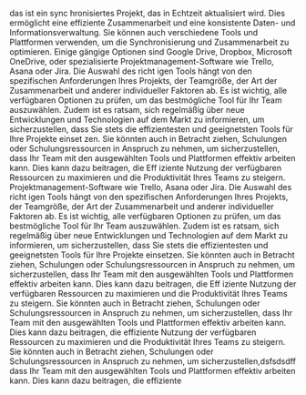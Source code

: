 das ist ein sync hronisiertes Projekt, das in Echtzeit aktualisiert wird. Dies ermöglicht eine effiziente Zusammenarbeit und eine konsistente Daten- und Informationsverwaltung. Sie können auch verschiedene Tools und Plattformen verwenden, um die Synchronisierung und Zusammenarbeit zu optimieren. Einige gängige Optionen sind Google Drive, Dropbox, Microsoft OneDrive, oder spezialisierte Projektmanagement-Software wie Trello, Asana oder Jira. Die Auswahl des richt igen Tools hängt von den spezifischen Anforderungen Ihres Projekts, der Teamgröße, der Art der Zusammenarbeit und anderer individueller Faktoren ab. Es ist wichtig, alle verfügbaren Optionen zu prüfen, um das bestmögliche Tool für Ihr Team auszuwählen. Zudem ist es ratsam, sich regelmäßig über neue Entwicklungen und Technologien auf dem Markt zu informieren, um sicherzustellen, dass Sie stets die effizientesten und geeignetsten Tools für Ihre Projekte einset zen. Sie könnten auch in Betracht ziehen, Schulungen oder Schulungsressourcen in Anspruch zu nehmen, um sicherzustellen, dass Ihr Team mit den ausgewählten Tools und Plattformen effektiv arbeiten kann. Dies kann dazu beitragen, die Eff iziente Nutzung der verfügbaren Ressourcen zu maximieren und die Produktivität Ihres Teams zu steigern. Projektmanagement-Software wie Trello, Asana oder Jira. Die Auswahl des richt igen Tools hängt von den spezifischen Anforderungen Ihres Projekts, der Teamgröße, der Art der Zusammenarbeit und anderer individueller Faktoren ab. Es ist wichtig, alle verfügbaren Optionen zu prüfen, um das bestmögliche Tool für Ihr Team auszuwählen. Zudem ist es ratsam, sich regelmäßig über neue Entwicklungen und Technologien auf dem Markt zu informieren, um sicherzustellen, dass Sie  stets die effizientesten und geeignetsten Tools für Ihre Projekte einsetzen. Sie könnten auch in Betracht ziehen, Schulungen oder Schulungsressourcen in Anspruch zu nehmen, um sicherzustellen, dass Ihr Team mit den ausgewählten Tools und Plattformen effektiv arbeiten kann. Dies kann dazu beitragen, die Eff iziente Nutzung der verfügbaren Ressourcen zu maximieren und die Produktivität Ihres Teams zu steigern. Sie könnten auch in Betracht ziehen, Schulungen oder Schulungsressourcen in Anspruch zu nehmen, um sicherzustellen, dass Ihr Team mit den ausgewählten Tools und Plattformen effektiv arbeiten kann. Dies kann dazu beitragen, die effiziente Nutzung der verfügbaren Ressourcen zu maximieren und die Produktivität Ihres Teams zu steigern. Sie könnten auch in Betracht ziehen, Schulungen oder Schulungsressourcen in Anspruch zu nehmen, um sicherzustellen,dsfsdsdff  dass Ihr Team mit den ausgewählten Tools und Plattformen effektiv arbeiten kann. Dies kann dazu beitragen, die effiziente
